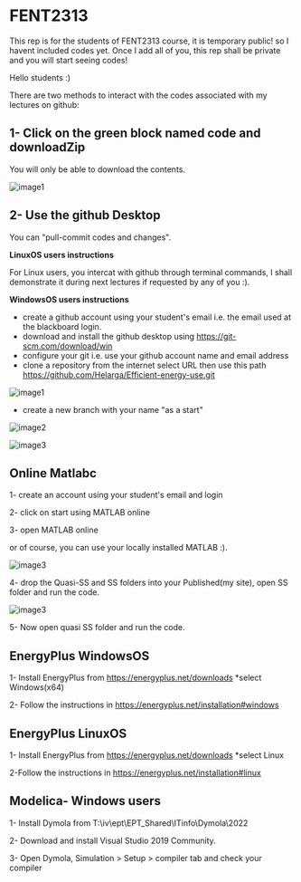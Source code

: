 # FENT2313

This rep is for the students of FENT2313 course, it is temporary public! so I havent included codes yet. Once I add all of you, this rep shall be private and you will start seeing codes!

Hello students :)

There are two methods to interact with the codes associated with my lectures on github:

## **1- Click on the green block named code and downloadZip**

You will only be able to download the contents.

![image1](https://github.com/Helarga/FENT2313-Effektiv-energibruk/blob/main/Resources/6.png)

## **2- Use the github Desktop**

You can "pull-commit codes and changes".

   **LinuxOS users instructions**

For Linux users, you intercat with github through terminal commands, I shall demonstrate it during next lectures if requested by any of you :).

   **WindowsOS users instructions**

   - create a github account using your student's email i.e. the email used at the blackboard login.
   - download and install the github desktop using
https://git-scm.com/download/win
   - configure your git i.e. use your github account name and email address
   - clone a repository from the internet
    select URL then use this path
 https://github.com/Helarga/Efficient-energy-use.git

![image1](https://github.com/Helarga/FENT2313-Effektiv-energibruk/blob/main/Resources/1.png)

   - create a new branch with your name "as a start"

![image2](https://github.com/Helarga/FENT2313-Effektiv-energibruk/blob/main/Resources/2.png)

![image3](https://github.com/Helarga/FENT2313-Effektiv-energibruk/blob/main/Resources/3.png)

## **Online Matlabc**

1- create an account using your student's email and login

2- click on start using MATLAB online

3- open MATLAB online

or of course, you can use your locally installed MATLAB :).

![image3](https://github.com/Helarga/FENT2313-Effektiv-energibruk/blob/main/Resources/4.png)

4- drop the Quasi-SS and SS folders into your Published(my site), open SS folder and run the code.

![image3](https://github.com/Helarga/FENT2313-Effektiv-energibruk/blob/main/Resources/5.png)

5- Now open quasi SS folder and run the code.


## **EnergyPlus WindowsOS**

1- Install EnergyPlus from
https://energyplus.net/downloads  *select Windows(x64)

2- Follow the instructions in
https://energyplus.net/installation#windows

## **EnergyPlus LinuxOS**
1- Install EnergyPlus from
https://energyplus.net/downloads  *select Linux

2-Follow the instructions in
https://energyplus.net/installation#linux


## **Modelica- Windows users**

1- Install Dymola from T:\iv\ept\EPT_Shared\ITinfo\Dymola\2022

2- Download and install Visual Studio 2019 Community.

3- Open Dymola, Simulation > Setup > compiler tab and check your compiler
